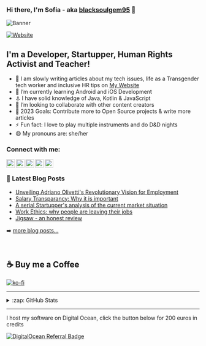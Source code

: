 <link rel="stylesheet" href="https://cdnjs.cloudflare.com/ajax/libs/font-awesome/6.0.0-beta3/css/all.min.css" integrity="sha512-Fo3rlrZj/k7ujTnHg4CGR2D7kSs0v4LLanw2qksYuRlEzO+tcaEPQogQ0KaoGN26/zrn20ImR1DfuLWnOo7aBA==" crossorigin="anonymous" referrerpolicy="no-referrer" />

### Hi there, I'm Sofia - aka [blacksoulgem95][website] 👋 

![Banner](https://italianprogrammer.pizza/assets/images/gh-banner.png)

[![Website](https://img.shields.io/website?label=italianprogrammer.pizza&style=for-the-badge&url=https%3A%2F%2Fitalianprogrammer.pizza)](https://italianprogrammer.pizza)

## I'm a Developer, Startupper, Human Rights Activist and Teacher!

- 🔭 I am slowly writing articles about my tech issues, life as a Transgender tech worker and inclusive HR tips on [My Website](https://italianprogrammer.pizza)
- 🌱 I’m currently learning Android and iOS Development
- ⚓️ I have solid knowledge of Java, Kotlin & JavaScript
- 👯 I’m looking to collaborate with other content creators
- 🥅 2023 Goals: Contribute more to Open Source projects & write more articles
- ⚡ Fun fact: I love to play multiple instruments and do D&D nights
- 😄 My pronouns are: she/her

### Connect with me:

[<img align="left" alt="My Blog" width="22px" src="https://upload.wikimedia.org/wikipedia/commons/8/82/Noun_Project_website_icon_3077870.svg" />][website]
[<img align="left" alt="blacksoulgem95 | Twitter" width="22px" src="https://upload.wikimedia.org/wikipedia/commons/4/4f/Twitter-logo.svg" />][twitter]
[<img align="left" alt="Sofia Vicedomini | LinkedIn" width="22px" src="https://upload.wikimedia.org/wikipedia/commons/c/ca/LinkedIn_logo_initials.png" />][linkedin]
[<img align="left" alt="blacksoulgem95 | Instagram" width="22px" src="https://upload.wikimedia.org/wikipedia/commons/e/e7/Instagram_logo_2016.svg" />][instagram]
<a rel="me" href="https://pwbsoft.gay/@blacksoulgem95"><img align="left" alt="blacksoulgem95 | Mastodon" width="22px" src="https://upload.wikimedia.org/wikipedia/commons/4/48/Mastodon_Logotype_%28Simple%29.svg" /></a>

<br />

### 📕 Latest Blog Posts

<!-- BLOG-POST-LIST:START -->
- [Unveiling Adriano Olivetti&#39;s Revolutionary Vision for Employment](https://italianprogrammer.pizza/2023/01/31/unveiling-adriano-olivettis-revolutionary-vision-for-employment)
- [Salary Transparancy: Why it is important](https://italianprogrammer.pizza/2023/01/23/salary-transparancy-why-it-is-important)
- [A serial Startupper&#39;s analysis of the current market situation](https://italianprogrammer.pizza/2022/11/11/a-serial-startuppers-analysis-of-the-current-market-situation)
- [Work Ethics: why people are leaving their jobs](https://italianprogrammer.pizza/2022/03/21/work-ethics-why-people-are-leaving-their-jobs)
- [Jigsaw - an honest review](https://italianprogrammer.pizza/2022/02/21/jigsaw-an-honest-review)
<!-- BLOG-POST-LIST:END -->

➡️ [more blog posts...](https://italianprogrammer.pizza)

<br/>

## ☕️ Buy me a Coffee

[![ko-fi](https://ko-fi.com/img/githubbutton_sm.svg)](https://ko-fi.com/Q5Q1AEQQK)

---

<details>
  <summary>:zap: GitHub Stats</summary>

  <img align="left" alt="BlackSoulGem95's GitHub Stats" src="https://github-readme-stats.vercel.app/api?username=blacksoulgem95&show_icons=true&hide_border=true" />

</details>

[website]: https://italianprogrammer.pizza
[twitter]: https://twitter.com/blacksoulgem95
[instagram]: https://instagram.com/blacksoulgem95
[linkedin]: https://linkedin.com/in/sofiavicedomini
[mastodon]: https://tech.lgbt/@blacksoulgem95

--- 

I host my software on Digital Ocean, click the button below for 200 euros in credits 

[![DigitalOcean Referral Badge](https://web-platforms.sfo2.digitaloceanspaces.com/WWW/Badge%203.svg)](https://www.digitalocean.com/?refcode=062ac7c1adf3&utm_campaign=Referral_Invite&utm_medium=Referral_Program&utm_source=badge)

<!--
**blacksoulgem95/blacksoulgem95** is a ✨ _special_ ✨ repository because its `README.md` (this file) appears on your GitHub profile.

Here are some ideas to get you started:

- 🔭 I’m currently working on ...
- 🌱 I’m currently learning ...
- 👯 I’m looking to collaborate on ...
- 🤔 I’m looking for help with ...
- 💬 Ask me about ...
- 📫 How to reach me: ...
- 😄 Pronouns: ...
- ⚡ Fun fact: ...
-->
